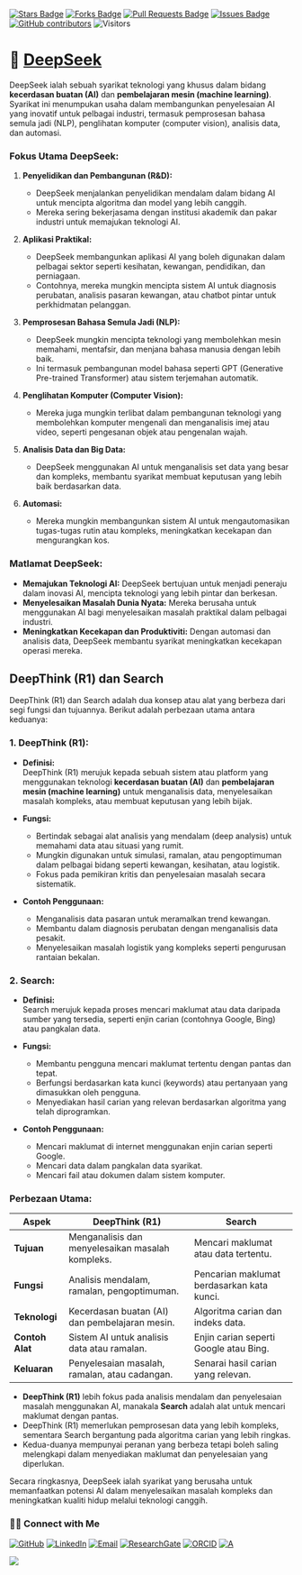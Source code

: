 <a href="https://github.com/drshahizan/short-course/stargazers"><img src="https://img.shields.io/github/stars/drshahizan/short-course" alt="Stars Badge"/></a>
<a href="https://github.com/drshahizan/short-course/network/members"><img src="https://img.shields.io/github/forks/drshahizan/short-course" alt="Forks Badge"/></a>
<a href="https://github.com/drshahizan/short-course/pulls"><img src="https://img.shields.io/github/issues-pr/drshahizan/short-course" alt="Pull Requests Badge"/></a>
<a href="https://github.com/drshahizan/short-course"><img src="https://img.shields.io/github/issues/drshahizan/short-course" alt="Issues Badge"/></a>
<a href="https://github.com/drshahizan/short-course/graphs/contributors"><img alt="GitHub contributors" src="https://img.shields.io/github/contributors/drshahizan/short-course?color=2b9348"></a>
![Visitors](https://api.visitorbadge.io/api/visitors?path=https%3A%2F%2Fgithub.com%2Fdrshahizan%2Fshort-course&labelColor=%23d9e3f0&countColor=%23697689&style=flat)

# 🚀 [DeepSeek](https://www.deepseek.com/)

DeepSeek ialah sebuah syarikat teknologi yang khusus dalam bidang **kecerdasan buatan (AI)** dan **pembelajaran mesin (machine learning)**. Syarikat ini menumpukan usaha dalam membangunkan penyelesaian AI yang inovatif untuk pelbagai industri, termasuk pemprosesan bahasa semula jadi (NLP), penglihatan komputer (computer vision), analisis data, dan automasi. 

### Fokus Utama DeepSeek:
1. **Penyelidikan dan Pembangunan (R&D):**
   - DeepSeek menjalankan penyelidikan mendalam dalam bidang AI untuk mencipta algoritma dan model yang lebih canggih.
   - Mereka sering bekerjasama dengan institusi akademik dan pakar industri untuk memajukan teknologi AI.

2. **Aplikasi Praktikal:**
   - DeepSeek membangunkan aplikasi AI yang boleh digunakan dalam pelbagai sektor seperti kesihatan, kewangan, pendidikan, dan perniagaan.
   - Contohnya, mereka mungkin mencipta sistem AI untuk diagnosis perubatan, analisis pasaran kewangan, atau chatbot pintar untuk perkhidmatan pelanggan.

3. **Pemprosesan Bahasa Semula Jadi (NLP):**
   - DeepSeek mungkin mencipta teknologi yang membolehkan mesin memahami, mentafsir, dan menjana bahasa manusia dengan lebih baik.
   - Ini termasuk pembangunan model bahasa seperti GPT (Generative Pre-trained Transformer) atau sistem terjemahan automatik.

4. **Penglihatan Komputer (Computer Vision):**
   - Mereka juga mungkin terlibat dalam pembangunan teknologi yang membolehkan komputer mengenali dan menganalisis imej atau video, seperti pengesanan objek atau pengenalan wajah.

5. **Analisis Data dan Big Data:**
   - DeepSeek menggunakan AI untuk menganalisis set data yang besar dan kompleks, membantu syarikat membuat keputusan yang lebih baik berdasarkan data.

6. **Automasi:**
   - Mereka mungkin membangunkan sistem AI untuk mengautomasikan tugas-tugas rutin atau kompleks, meningkatkan kecekapan dan mengurangkan kos.

### Matlamat DeepSeek:
- **Memajukan Teknologi AI:** DeepSeek bertujuan untuk menjadi peneraju dalam inovasi AI, mencipta teknologi yang lebih pintar dan berkesan.
- **Menyelesaikan Masalah Dunia Nyata:** Mereka berusaha untuk menggunakan AI bagi menyelesaikan masalah praktikal dalam pelbagai industri.
- **Meningkatkan Kecekapan dan Produktiviti:** Dengan automasi dan analisis data, DeepSeek membantu syarikat meningkatkan kecekapan operasi mereka.

## DeepThink (R1) dan Search
DeepThink (R1) dan Search adalah dua konsep atau alat yang berbeza dari segi fungsi dan tujuannya. Berikut adalah perbezaan utama antara keduanya:

### **1. DeepThink (R1):**
- **Definisi:**  
  DeepThink (R1) merujuk kepada sebuah sistem atau platform yang menggunakan teknologi **kecerdasan buatan (AI)** dan **pembelajaran mesin (machine learning)** untuk menganalisis data, menyelesaikan masalah kompleks, atau membuat keputusan yang lebih bijak.
  
- **Fungsi:**  
  - Bertindak sebagai alat analisis yang mendalam (deep analysis) untuk memahami data atau situasi yang rumit.
  - Mungkin digunakan untuk simulasi, ramalan, atau pengoptimuman dalam pelbagai bidang seperti kewangan, kesihatan, atau logistik.
  - Fokus pada pemikiran kritis dan penyelesaian masalah secara sistematik.

- **Contoh Penggunaan:**  
  - Menganalisis data pasaran untuk meramalkan trend kewangan.
  - Membantu dalam diagnosis perubatan dengan menganalisis data pesakit.
  - Menyelesaikan masalah logistik yang kompleks seperti pengurusan rantaian bekalan.

### **2. Search:**
- **Definisi:**  
  Search merujuk kepada proses mencari maklumat atau data daripada sumber yang tersedia, seperti enjin carian (contohnya Google, Bing) atau pangkalan data.
  
- **Fungsi:**  
  - Membantu pengguna mencari maklumat tertentu dengan pantas dan tepat.
  - Berfungsi berdasarkan kata kunci (keywords) atau pertanyaan yang dimasukkan oleh pengguna.
  - Menyediakan hasil carian yang relevan berdasarkan algoritma yang telah diprogramkan.

- **Contoh Penggunaan:**  
  - Mencari maklumat di internet menggunakan enjin carian seperti Google.
  - Mencari data dalam pangkalan data syarikat.
  - Mencari fail atau dokumen dalam sistem komputer.

### **Perbezaan Utama:**
| Aspek                | DeepThink (R1)                          | Search                                  |
|----------------------|-----------------------------------------|-----------------------------------------|
| **Tujuan**           | Menganalisis dan menyelesaikan masalah kompleks. | Mencari maklumat atau data tertentu.    |
| **Fungsi**           | Analisis mendalam, ramalan, pengoptimuman. | Pencarian maklumat berdasarkan kata kunci. |
| **Teknologi**        | Kecerdasan buatan (AI) dan pembelajaran mesin. | Algoritma carian dan indeks data.       |
| **Contoh Alat**      | Sistem AI untuk analisis data atau ramalan. | Enjin carian seperti Google atau Bing.  |
| **Keluaran**         | Penyelesaian masalah, ramalan, atau cadangan. | Senarai hasil carian yang relevan.      |

- **DeepThink (R1)** lebih fokus pada analisis mendalam dan penyelesaian masalah menggunakan AI, manakala **Search** adalah alat untuk mencari maklumat dengan pantas.
- DeepThink (R1) memerlukan pemprosesan data yang lebih kompleks, sementara Search bergantung pada algoritma carian yang lebih ringkas.
- Kedua-duanya mempunyai peranan yang berbeza tetapi boleh saling melengkapi dalam menyediakan maklumat dan penyelesaian yang diperlukan.

Secara ringkasnya, DeepSeek ialah syarikat yang berusaha untuk memanfaatkan potensi AI dalam menyelesaikan masalah kompleks dan meningkatkan kualiti hidup melalui teknologi canggih.


### 🙌🏻 Connect with Me
<p align="left">
    <a href="https://github.com/drshahizan" target="_blank"><img alt="GitHub" src="https://img.shields.io/badge/-@drshahizan-181717?style=flat-square&logo=GitHub&logoColor=white"></a>
    <a href="https://www.linkedin.com/in/drshahizan" target="_blank"><img alt="LinkedIn" src="https://img.shields.io/badge/-drshahizan-blue?style=flat-square&logo=Linkedin&logoColor=white&link=https://www.linkedin.com/in/drshahizan/"></a>
    <a href="mailto:shahizan@utm.my" target="_blank"><img alt="Email" src="https://img.shields.io/badge/-shahizan@utm.my-c14438?style=flat-square&logo=Gmail&logoColor=white&link=mailto:shahizan@utm.my.com"></a>
    <a href="https://www.researchgate.net/profile/Mohd-Othman-28" target="_blank"><img alt="ResearchGate" src="https://img.shields.io/badge/-ResearchGate-00CCBB?style=flat-square&logo=ResearchGate&logoColor=white"></a>
    <a href="https://orcid.org/0000-0003-4261-1873" target="_blank"><img alt="ORCID" src="https://img.shields.io/badge/-ORCID-A6CE39?style=flat-square&logo=ORCID&logoColor=white"></a> 
 <a href="https://visitorbadge.io/status?path=https%3A%2F%2Fgithub.com%2Fdrshahizan" target="_blank"><img alt="A" src="https://api.visitorbadge.io/api/visitors?path=https%3A%2F%2Fgithub.com%2Fdrshahizan&labelColor=%23697689&countColor=%23555555&style=plastic"></a>
 
![](https://hit.yhype.me/github/profile?user_id=81284918)
</p>

